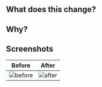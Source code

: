 <!-- In this repo you can label a PR with the "PR Deployment" label to deploy the code to a publicly accessible url -->
## What does this change?

## Why?

## Screenshots

| Before      | After      |
|-------------|------------|
| ![before][] | ![after][] |

[before]: https://example.com/before.png
[after]: https://example.com/after.png

<!--
You can add extra rows by repeating the last row in the table and then using new unique labels. E.g.

| ![before2][] | ![after2][] |

You can then reference the labels and map them to corresponding links.

[before2]: https://example.com/before2.png
[after2]: https://example.com/after2.png
-->


<!--
## Unexplained Chromatic diffs

We use Chromatic for visual regression testing on our Storybook stories. It's
generally pretty good, but it sometimes gives 'false positives' -- it seems to
detect a change in a component which hasn't changed, or which hasn't been
affected by the code in your PR.

If you've looked at the Chromatic diffs and can't see any connection to your
code, please reach out to a member of the Web Experiences team, who will be able
to advise. It would also be helpful to add the false positive to our
[ongoing log of false positives](https://docs.google.com/spreadsheets/d/1FvItNTMFXIpI4rCrZ4mQ0CRouT06sSVro168f6oKPm4/edit?usp=drive_open&ouid=117150399571694275917#gid=0).
-->
